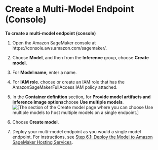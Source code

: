 # Create a Multi\-Model Endpoint \(Console\)<a name="create-multi-model-endpoint-console"></a>

**To create a multi\-model endpoint \(console\)**

1. Open the Amazon SageMaker console at https://console\.aws\.amazon\.com/sagemaker/\.

1. Choose **Model**, and then from the **Inference** group, choose **Create model**\. 

1. For **Model name**, enter a name\. 

1. For **IAM role**\. choose or create an IAM role that has the AmazonSageMakerFullAccess IAM policy attached\. 

1.  In the **Container definition** section, for **Provide model artifacts and inference image options**choose **Use multiple models**\.  
![\[The section of the Create model page where you can choose Use multiple models to host multiple models on a single endpoint.\]](http://docs.aws.amazon.com/sagemaker/latest/dg/images/mme-create-model-ux-2.PNG)

1. Choose **Create model**\.

1. Deploy your multi\-model endpoint as you would a single model endpoint\. For instructions, see [Step 6\.1: Deploy the Model to Amazon SageMaker Hosting Services](ex1-deploy-model.md)\.